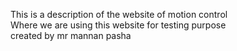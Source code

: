 This is a description of the website of motion control
<br>
Where we are using this website for testing purpose
<br>
created by mr mannan pasha
